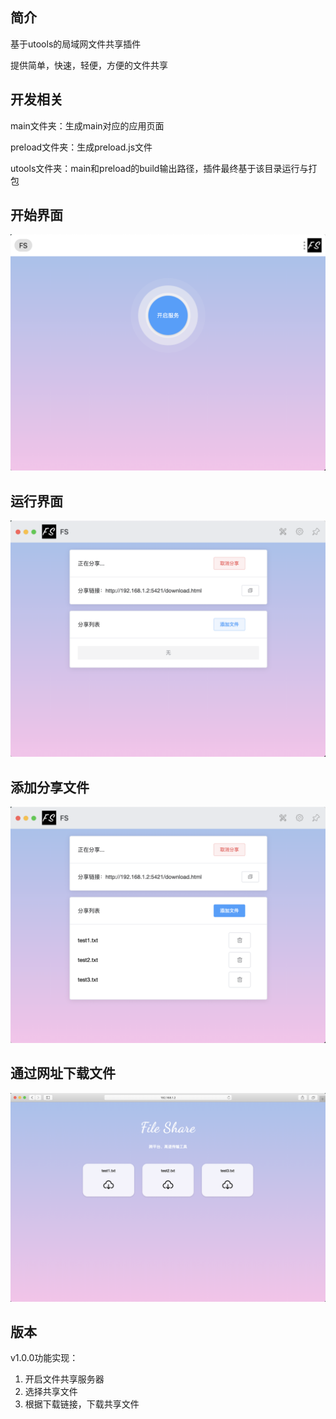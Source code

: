 ## 简介
基于utools的局域网文件共享插件

提供简单，快速，轻便，方便的文件共享

## 开发相关
main文件夹：生成main对应的应用页面

preload文件夹：生成preload.js文件

utools文件夹：main和preload的build输出路径，插件最终基于该目录运行与打包

## 开始界面
![开始界面](./wiki/1.png)

## 运行界面
![运行界面](./wiki/2.png)

## 添加分享文件
![添加共享文件](./wiki/3.png)

## 通过网址下载文件
![通过网址下载文件](./wiki/4.png)

## 版本
v1.0.0功能实现：
1. 开启文件共享服务器
2. 选择共享文件
3. 根据下载链接，下载共享文件
